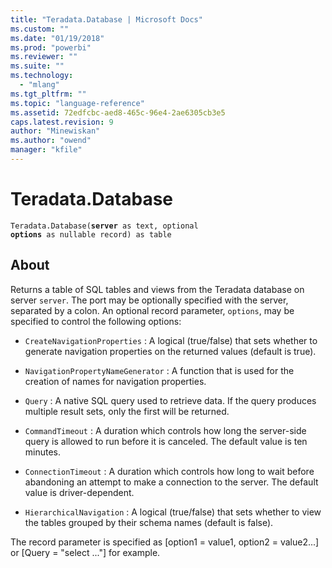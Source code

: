 ```yaml
---
title: "Teradata.Database | Microsoft Docs"
ms.custom: ""
ms.date: "01/19/2018"
ms.prod: "powerbi"
ms.reviewer: ""
ms.suite: ""
ms.technology: 
  - "mlang"
ms.tgt_pltfrm: ""
ms.topic: "language-reference"
ms.assetid: 72edfcbc-aed8-465c-96e4-2ae6305cb3e5
caps.latest.revision: 9
author: "Minewiskan"
ms.author: "owend"
manager: "kfile"
---
```

# Teradata.Database
<code>Teradata.Database(**server** as text, optional **options** as nullable record) as table</code>

## About
Returns a table of SQL tables and views from the Teradata database on server <code>server</code>. The port may be optionally specified with the server, separated by a colon. An optional record parameter, <code>options</code>, may be specified to control the following options: 

* <code>CreateNavigationProperties</code> : A logical (true/false) that sets whether to generate navigation properties on the returned values (default is true).

* <code>NavigationPropertyNameGenerator</code> : A function that is used for the creation of names for navigation properties.

* <code>Query</code> : A native SQL query used to retrieve data. If the query produces multiple result sets, only the first will be returned.

* <code>CommandTimeout</code> : A duration which controls how long the server-side query is allowed to run before it is canceled. The default value is ten minutes.

* <code>ConnectionTimeout</code> : A duration which controls how long to wait before abandoning an attempt to make a connection to the server. The default value is driver-dependent.

* <code>HierarchicalNavigation</code> : A logical (true/false) that sets whether to view the tables grouped by their schema names (default is false).

The record parameter is specified as [option1 = value1, option2 = value2...] or [Query = "select ..."] for example. 
  
